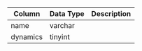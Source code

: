 | Column   | Data Type | Description |
| -------- | --------- | ----------- |
| name     | varchar   |             |
| dynamics | tinyint   |             |